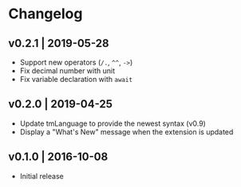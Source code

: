 # Changelog

## v0.2.1 | 2019-05-28

- Support new operators (`/.`, `^^`, `->`)
- Fix decimal number with unit
- Fix variable declaration with `await`

## v0.2.0 | 2019-04-25

- Update tmLanguage to provide the newest syntax (v0.9)
- Display a "What's New" message when the extension is updated

## v0.1.0 | 2016-10-08

- Initial release